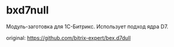 # bxd7null

Модуль-заготовка для 1С-Битрикс. Использует подход ядра D7.

original: https://github.com/bitrix-expert/bex.d7dull
